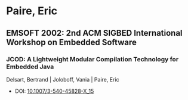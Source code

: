 # Paire, Eric

## EMSOFT 2002: 2nd ACM SIGBED International Workshop on Embedded Software

### JCOD: A Lightweight Modular Compilation Technology for Embedded Java
Delsart, Bertrand | Joloboff, Vania | Paire, Eric
* DOI: [10.1007/3-540-45828-X_15](https://doi.org/10.1007/3-540-45828-X_15)

